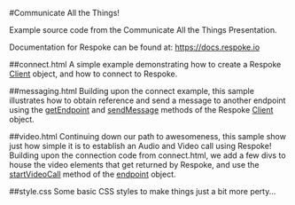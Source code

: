 #Communicate All the Things!

Example source code from the Communicate All the Things Presentation. 

Documentation for Respoke can be found at: https://docs.respoke.io


##connect.html
A simple example demonstrating how to create a Respoke [Client](https://docs.respoke.io/js-library/respoke.Client.html) object, and how to connect to Respoke.


##messaging.html
Building upon the connect example, this sample illustrates how to obtain reference and send a message to another endpoint using the [getEndpoint](https://docs.respoke.io/js-library/respoke.Client.html#getEndpoint) and [sendMessage](https://docs.respoke.io/js-library/respoke.Client.html#sendMessage) methods of the Respoke [Client](https://docs.respoke.io/js-library/respoke.Client.html) object.

##video.html
Continuing down our path to awesomeness, this sample show just how simple it is to establish an Audio and Video call using Respoke! Building upon the connection code from connect.html, we add a few divs to house the video elements that get returned by Respoke, and use the [startVideoCall](https://docs.respoke.io/js-library/respoke.Endpoint.html#startVideoCall) method of the [endpoint](https://docs.respoke.io/js-library/respoke.Endpoint.html) object.

##style.css
Some basic CSS styles to make things just a bit more perty...
